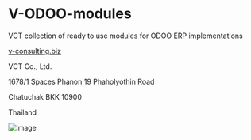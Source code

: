 # V-ODOO-modules

VCT collection of ready to use modules for ODOO ERP implementations

[v-consulting.biz](v-consulting.biz)

VCT Co., Ltd.

1678/1 Spaces Phanon 19 Phaholyothin Road 

Chatuchak BKK 10900 

Thailand


![image](https://user-images.githubusercontent.com/121847547/214823486-40610300-ac9d-4d00-b31a-e56ae2075ab9.png)

